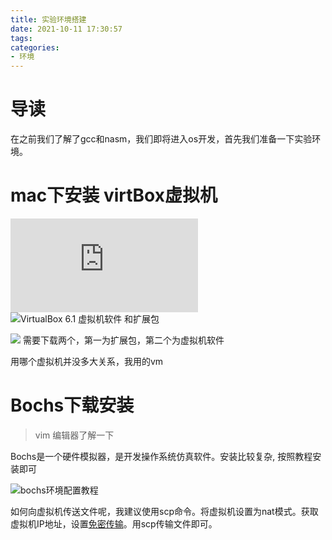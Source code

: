 ```yaml
---
title: 实验环境搭建
date: 2021-10-11 17:30:57
tags:
categories:
- 环境
---
```


# 导读

在之前我们了解了gcc和nasm，我们即将进入os开发，首先我们准备一下实验环境。

# mac下安装 virtBox虚拟机
![ubuntu ubuntu-16.04.6 32 位下载](http://iso.mirrors.ustc.edu.cn/ubuntu-releases/16.04/ubuntu-16.04.6-desktop-i386.iso)
![VirtualBox 6.1 虚拟机软件 和扩展包](https://download.virtualbox.org/virtualbox/6.1.16/)

![](20211011193446)
需要下载两个，第一为扩展包，第二个为虚拟机软件
<!-- ![Virtualbox for Mac 的使用教程](https://www.jianshu.com/p/d10e3ce34ba5) -->
<!-- 
1. 安装 VirtualBox 软件 
2. 安装增强软件
3. 在VirtualBox安装ubuntu
   1. 点击“新建”
   2. ![](20211011193830.jpg)
   3. 然后默认，点击下一步 
   4. 到这个界面
      1. ![](20211011193950.jpg)
   5. 点击设置-系统-处理器-开启FAG/NX
   6. 点击设置-存储-控制器-没有盘片-分配光驱-选择一个虚拟光盘文件
      1. ![](20211011194338.jpg)
   7. 启动 -->

用哪个虚拟机并没多大关系，我用的vm
# Bochs下载安装
> vim 编辑器了解一下

Bochs是一个硬件模拟器，是开发操作系统仿真软件。安装比较复杂, 按照教程安装即可

![bochs环境配置教程](https://zhuanlan.zhihu.com/p/35437842)

如何向虚拟机传送文件呢，我建议使用scp命令。将虚拟机设置为nat模式。获取虚拟机IP地址，设置[免密传输](https://blog.csdn.net/u010798968/article/details/74066392)。用scp传输文件即可。 

# 